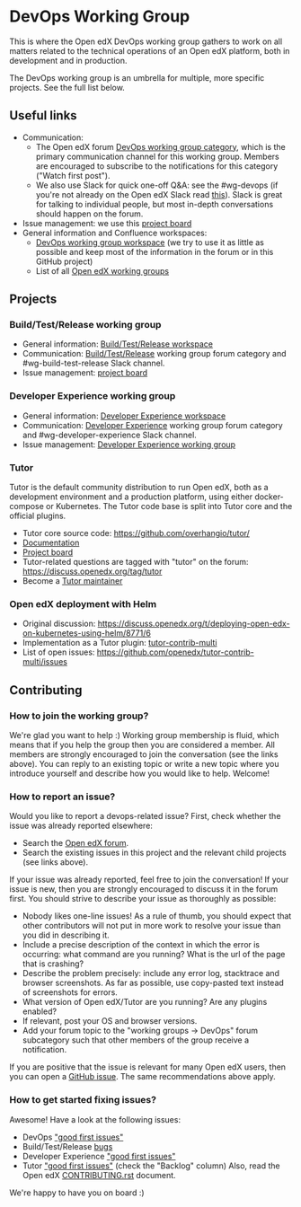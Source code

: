 # DevOps Working Group

This is where the Open edX DevOps working group gathers to work on all matters related to the technical operations of an Open edX platform, both in development and in production.

The DevOps working group is an umbrella for multiple, more specific projects. See the full list below.

## Useful links

- Communication:
    - The Open edX forum [DevOps working group category](https://discuss.openedx.org/c/working-groups/devops), which is the primary communication channel for this working group. Members are encouraged to subscribe to the notifications for this category ("Watch first post").
    - We also use Slack for quick one-off Q&A: see the #wg-devops (if you're not already on the Open edX Slack read [this](https://github.com/openedx/edx-platform/blob/master/CONTRIBUTING.rst#slack)). Slack is great for talking to individual people, but most in-depth conversations should happen on the forum.
- Issue management: we use this [project board](https://github.com/orgs/openedx/projects/42)
- General information and Confluence workspaces:
    - [DevOps working group workspace](https://openedx.atlassian.net/wiki/spaces/COMM/pages/3620044867/DevOps+Working+Group) (we try to use it as little as possible and keep most of the information in the forum or in this GitHub project)
    - List of all [Open edX working groups](https://openedx.atlassian.net/wiki/spaces/COMM/pages/46793351/Open+edX+Working+Groups)

## Projects

### Build/Test/Release working group

- General information: [Build/Test/Release workspace](https://openedx.atlassian.net/wiki/spaces/COMM/pages/1022099494/Build-Test-Release+Working+Group)
- Communication: [Build/Test/Release](https://discuss.openedx.org/c/working-groups/build-test-release) working group forum category and #wg-build-test-release Slack channel.
- Issue management: [project board](https://github.com/orgs/openedx/projects/28/views/15)

### Developer Experience working group

- General information: [Developer Experience workspace](https://openedx.atlassian.net/wiki/spaces/COMM/pages/3583016961/Developer+Experience+Working+Group)
- Communication: [Developer Experience](https://discuss.openedx.org/c/working-groups/dev-experience) working group forum category and #wg-developer-experience Slack channel.
- Issue management: [Developer Experience working group](https://github.com/orgs/openedx/projects/37)

### Tutor

Tutor is the default community distribution to run Open edX, both as a development environment and a production platform, using either docker-compose or Kubernetes. The Tutor code base is split into Tutor core and the official plugins.

- Tutor core source code: https://github.com/overhangio/tutor/
- [Documentation](https://docs.tutor.overhang.io/)
- [Project board](https://github.com/orgs/overhangio/projects/4)
- Tutor-related questions are tagged with "tutor" on the forum: https://discuss.openedx.org/tag/tutor
- Become a [Tutor maintainer](https://discuss.openedx.org/t/tutor-maintainers/7287)

### Open edX deployment with Helm

- Original discussion: https://discuss.openedx.org/t/deploying-open-edx-on-kubernetes-using-helm/8771/6
- Implementation as a Tutor plugin: [tutor-contrib-multi](https://github.com/openedx/tutor-contrib-multi)
- List of open issues: https://github.com/openedx/tutor-contrib-multi/issues

## Contributing

### How to join the working group?

We're glad you want to help :) Working group membership is fluid, which means that if you help the group then you are considered a member. All members are strongly encouraged to join the conversation (see the links above). You can reply to an existing topic or write a new topic where you introduce yourself and describe how you would like to help. Welcome!

### How to report an issue?

Would you like to report a devops-related issue? First, check whether the issue was already reported elsewhere:

- Search the [Open edX forum](https://discuss.openedx.org).
- Search the existing issues in this project and the relevant child projects (see links above).

If your issue was already reported, feel free to join the conversation! If your issue is new, then you are strongly encouraged to discuss it in the forum first. You should strive to describe your issue as thoroughly as possible:

- Nobody likes one-line issues! As a rule of thumb, you should expect that other contributors will not put in more work to resolve your issue than you did in describing it.
- Include a precise description of the context in which the error is occurring: what command are you running? What is the url of the page that is crashing?
- Describe the problem precisely: include any error log, stacktrace and browser screenshots. As far as possible, use copy-pasted text instead of screenshots for errors.
- What version of Open edX/Tutor are you running? Are any plugins enabled?
- If relevant, post your OS and browser versions.
- Add your forum topic to the "working groups -> DevOps" forum subcategory such that other members of the group receive a notification.

If you are positive that the issue is relevant for many Open edX users, then you can open a [GitHub issue](https://github.com/openedx/wg-devops/issues). The same recommendations above apply.

### How to get started fixing issues?

Awesome! Have a look at the following issues:

- DevOps ["good first issues"](https://github.com/openedx/wg-devops/issues?q=is%3Aopen+is%3Aissue+label%3Agood-first-issue)
- Build/Test/Release [bugs](https://github.com/openedx/build-test-release-wg/issues?q=is%3Aopen+is%3Aissue+label%3Abug)
- Developer Experience ["good first issues"](https://github.com/openedx/wg-developer-experience/issues?q=is%3Aopen+is%3Aissue+label%3Agood-first-issue)
- Tutor ["good first issues"](https://github.com/orgs/overhangio/projects/4/views/1?filterQuery=-label%3A%22good+first+issue%22) (check the "Backlog" column)
Also, read the Open edX [CONTRIBUTING.rst](https://github.com/openedx/edx-platform/blob/master/CONTRIBUTING.rst) document.

We're happy to have you on board :)
